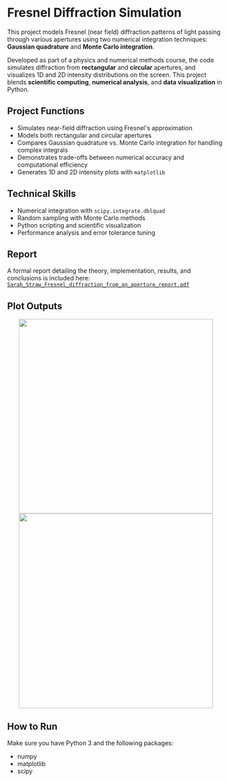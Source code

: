 # Fresnel Diffraction Simulation

This project models Fresnel (near field) diffraction patterns of light passing through various apertures using two numerical integration techniques: **Gaussian quadrature** and **Monte Carlo integration**.

Developed as part of a physics and numerical methods course, the code simulates diffraction from **rectangular** and **circular** apertures, and visualizes 1D and 2D intensity distributions on the screen. This project blends **scientific computing**, **numerical analysis**, and **data visualization** in Python.

## Project Functions

-  Simulates near-field diffraction using Fresnel's approximation
-  Models both rectangular and circular apertures
-  Compares Gaussian quadrature vs. Monte Carlo integration for handling complex integrals
-  Demonstrates trade-offs between numerical accuracy and computational efficiency
-  Generates 1D and 2D intensity plots with `matplotlib`

## Technical Skills

- Numerical integration with `scipy.integrate.dblquad`
- Random sampling with Monte Carlo methods
- Python scripting and scientific visualization
- Performance analysis and error tolerance tuning

## Report

A formal report detailing the theory, implementation, results, and conclusions is included here:  
 [`Sarah_Straw_Fresnel_diffraction_from_an_aperture_report.pdf`](./Sarah_Straw_Fresnel_diffraction_from_an_aperture_report.pdf)

## Plot Outputs

<p align="center">
  <img src="images/fresnel_1d.png" width="450"/>
  <img src="images/mc_diffraction.png" width="450"/>
</p>


## How to Run

Make sure you have Python 3 and the following packages:
- numpy
- matplotlib
- scipy
